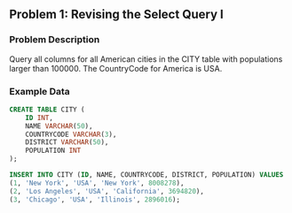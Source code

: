 ## Problem 1: Revising the Select Query I

### Problem Description
Query all columns for all American cities in the CITY table with populations larger than 100000. The CountryCode for America is USA.

### Example Data
```sql
CREATE TABLE CITY (
    ID INT,
    NAME VARCHAR(50),
    COUNTRYCODE VARCHAR(3),
    DISTRICT VARCHAR(50),
    POPULATION INT
);

INSERT INTO CITY (ID, NAME, COUNTRYCODE, DISTRICT, POPULATION) VALUES
(1, 'New York', 'USA', 'New York', 8008278),
(2, 'Los Angeles', 'USA', 'California', 3694820),
(3, 'Chicago', 'USA', 'Illinois', 2896016);
